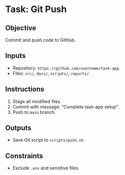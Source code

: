 # Task: Git Push
## Objective
Commit and push code to GitHub.

## Inputs
- Repository: `https://github.com/username/task-app`.
- Files: `src/`, `docs/`, `scripts/`, `reports/`.

## Instructions
1. Stage all modified files.
2. Commit with message: "Complete task-app setup".
3. Push to `main` branch.

## Outputs
- Save Git script to `scripts/push.sh`.

## Constraints
- Exclude `.env` and sensitive files.